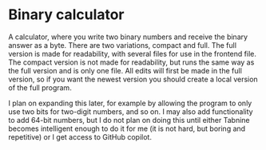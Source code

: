 # Binary calculator
A calculator, where you write two binary numbers and receive the binary answer as a byte.
There are two variations, compact and full. The full version is made for readability, with several files for use in the frontend file. The compact version is not made for readability, but runs the same way as the full version and is only one file. All edits will first be made in the full version, so if you want the newest version you should create a local version of the full program. 

I plan on expanding this later, for example by allowing the program to only use two bits for two-digit numbers, and so on. I may also add functionality to add 64-bit numbers, but I do not plan on doing this until either Tabnine becomes intelligent enough to do it for me (it is not hard, but boring and repetitive) or I get access to GitHub copilot.
